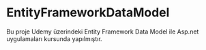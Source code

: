 # EntityFrameworkDataModel
Bu proje Udemy üzerindeki Entity Framework Data Model ile Asp.net uygulamaları kursunda yapılmıştır.
